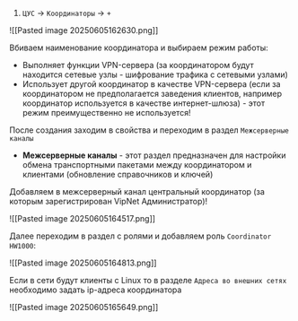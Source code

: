 1. `ЦУС` -> `Координаторы` -> `+`

![[Pasted image 20250605162630.png]]

Вбиваем наименование координатора и выбираем режим работы:
- Выполняет функции VPN-сервера (за координатором будут находится сетевые узлы - шифрование трафика с сетевыми узлами)
- Использует другой координатор в качестве VPN-сервера (если за координатором не предполагается заведения клиентов, например координатор используется в качестве интернет-шлюза) - этот режим преимущественно не используется!

После создания заходим в свойства и переходим в раздел `Межсерверные каналы`

- **Межсерверные каналы** - этот раздел предназначен для настройки обмена транспортными пакетами между координатором и клиентами (обновление справочников и ключей)

Добавляем в межсерверный канал центральный координатор (за которым зарегистрирован VipNet Администратор)!

![[Pasted image 20250605164517.png]]

Далее переходим в раздел с ролями и добавляем роль `Coordinator HW1000`:

![[Pasted image 20250605164813.png]]

Если в сети будут клиенты с Linux то в разделе `Адреса во внешних сетях` необходимо задать ip-адреса координатора

![[Pasted image 20250605165649.png]]


